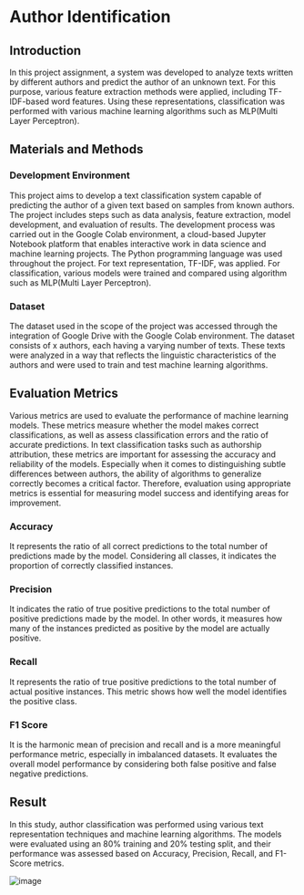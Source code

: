 <h1> Author Identification </h1>

<h2>Introduction</h2>
In this project assignment, a system was developed to analyze texts written by different authors and predict the author of an unknown text.
For this purpose, various feature extraction methods were applied, including TF-IDF-based word features.
Using these representations, classification was performed with various machine learning algorithms such as MLP(Multi Layer Perceptron).

<h2> Materials and Methods </h2>

<h3>Development Environment</h3>

This project aims to develop a text classification system capable of predicting the author of a given text based on samples from known authors. 
The project includes steps such as data analysis, feature extraction, model development, and evaluation of results. 
The development process was carried out in the Google Colab environment, a cloud-based Jupyter Notebook platform that enables interactive work in data science and machine learning projects.
The Python programming language was used throughout the project. For text representation, TF-IDF, was applied.
For classification, various models were trained and compared using algorithm such as MLP(Multi Layer Perceptron).

<h3> Dataset </h3>
The dataset used in the scope of the project was accessed through the integration of Google Drive with the Google Colab environment. 
The dataset consists of x authors, each having a varying number of texts.
These texts were analyzed in a way that reflects the linguistic characteristics of the authors and were used to train and test machine learning algorithms.


<h2>Evaluation Metrics</h2>

Various metrics are used to evaluate the performance of machine learning models.
These metrics measure whether the model makes correct classifications, as well as assess classification errors and the ratio of accurate predictions. 
In text classification tasks such as authorship attribution, these metrics are important for assessing the accuracy and reliability of the models.
Especially when it comes to distinguishing subtle differences between authors, the ability of algorithms to generalize correctly becomes a critical factor.
Therefore, evaluation using appropriate metrics is essential for measuring model success and identifying areas for improvement.

<h3>Accuracy</h3>
It represents the ratio of all correct predictions to the total number of predictions made by the model. Considering all classes, it indicates the proportion of correctly classified instances.
<h3>Precision</h3>
It indicates the ratio of true positive predictions to the total number of positive predictions made by the model. In other words, it measures how many of the instances predicted as positive by the model are actually positive.
<h3>Recall</h3>
It represents the ratio of true positive predictions to the total number of actual positive instances. This metric shows how well the model identifies the positive class.
<h3>F1 Score</h3>
It is the harmonic mean of precision and recall and is a more meaningful performance metric, especially in imbalanced datasets. It evaluates the overall model performance by considering both false positive and false negative predictions.


<h2>Result</h2>

In this study, author classification was performed using various text representation techniques and machine learning algorithms.
The models were evaluated using an 80% training and 20% testing split, and their performance was assessed based on Accuracy, Precision, Recall, and F1-Score metrics.

![image](https://github.com/user-attachments/assets/0871f3d1-2c97-4ca7-bdb7-9c56fe4b877f)



